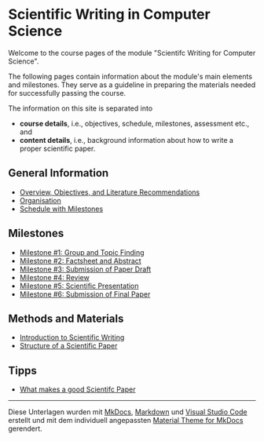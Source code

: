 # Scientific Writing in Computer Science

 Welcome to the course pages of the module "Scientifc Writing for Computer Science".

<!-- Stand: 2019-03-18 -->

The following pages contain information about the module's main elements and milestones. 
They serve as a guideline in preparing the materials needed for successfully passing the course.

The information on this site is separated into 

- **course details**, i.e., objectives, schedule, milestones, assessment etc., and
- **content details**, i.e., background information about how to write a proper scientific paper.


## General Information

* [Overview, Objectives, and Literature Recommendations](objectives.md)
* [Organisation](organisation.md)
* [Schedule with Milestones](schedule.md)


## Milestones

* [Milestone #1: Group and Topic Finding](milestone1.md) 
* [Milestone #2: Factsheet and Abstract](milestone2.md) 
* [Milestone #3: Submission of Paper Draft](milestone3.md) 
* [Milestone #4: Review](milestone4.md) 
* [Milestone #5: Scientific Presentation](milestone5.md) 
* [Milestone #6: Submission of Final Paper](milestone6.md) 


## Methods and Materials

* [Introduction to Scientific Writing](introduction.md)
* [Structure of a Scientific Paper](structure.md)

## Tipps

* [What makes a good Scientifc Paper](good_paper.md) 



----
Diese Unterlagen wurden mit [MkDocs](http://mkdocs.org), [Markdown](https://en.wikipedia.org/wiki/Markdown) und [Visual Studio Code](https://code.visualstudio.com/) erstellt und mit dem individuell angepassten [Material Theme for MkDocs](https://squidfunk.github.io/mkdocs-material/) gerendert.

